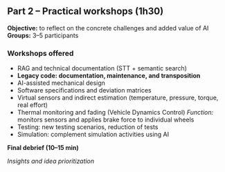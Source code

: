 ## **Part 2 – Practical workshops (1h30)**

**Objective:** to reflect on the concrete challenges and added value of AI
**Groups:** 3–5 participants

### **Workshops offered**

- RAG and technical documentation (STT + semantic search)
- **Legacy code: documentation, maintenance, and transposition**
- AI-assisted mechanical design
- Software specifications and deviation matrices
- Virtual sensors and indirect estimation (temperature, pressure, torque, real effort)
- Thermal monitoring and fading (Vehicle Dynamics Control)
  *Function:* monitors sensors and applies brake force to individual wheels
- Testing: new testing scenarios, reduction of tests
- Simulation: complement simulation activities using AI

**Final debrief (10–15 min)**

*Insights and idea prioritization*
